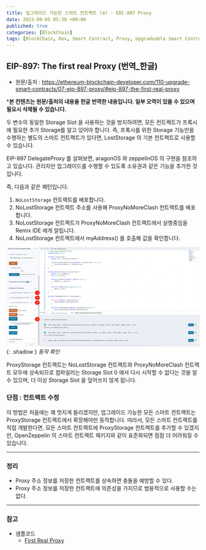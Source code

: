 ```yaml
---
title: 업그레이드 가능한 스마트 컨트랙트 (4) - ERC-897 Proxy
date: 2023-09-05 05:30 +09:00
published: true
categories: [BlockChain]
tags: [BlockChain, Dev, Smart Contract, Proxy, Upgradeable Smart Contract, Solidity, 번역]
---
```


## EIP-897: The first real Proxy (번역_한글)
- 원문/출처 : https://ethereum-blockchain-developer.com/110-upgrade-smart-contracts/07-eip-897-proxy/#eip-897-the-first-real-proxy

***본 컨텐츠는 원문/출처의 내용을 한글 번역한 내용입니다. 일부 오역이 있을 수 있으며 필요시 삭제될 수 있습니다.**

두 변수의 동일한 Storage Slot 을 사용하는 것을 방지하려면, 모든 컨트랙트가 프록시에 필요한 추가 Storage를 알고 있어야 합니다. 즉, 프록시를 위한 Storage 기능만을 수행하는 별도의 스마트 컨트랙트가 있다면, LostStorage 의 기본 컨트랙트로 사용할 수 있습니다. 

EIP-897 DelegateProxy 를 살펴보면, aragonOS 와 zeppelinOS 의 구현을 참조하고 있습니다. 관리자만 업그레이드를 수행할 수 있도록 소유권과 같은 기능을 추가한 것입니다. 

즉, 다음과 같은 패턴입니다. 
1. `NoLostStorage` 컨트랙트를 배포합니다. 
2. NoLostStorage 컨트랙트 주소를 사용해 ProxyNoMoreClash 컨트랙트를 배포합니다. 
3. NoLostStorage 컨트랙트가 ProxyNoMoreClash 컨트랙트에서 실행중임을 Remix IDE 에게 알립니다. 
4. NoLostStorage 컨트랙트에서 myAddress() 를 호출해 값을 확인합니다. 

![remix_ide_1](/assets/images/5_first_real_proxy_remix_ide_1.png){: .shadow }
_동작 확인_

ProxyStorage 컨트랙트는 NoLostStorage 컨트랙트와 ProxyNoMoreClash 컨트랙트 모두에 상속되므로 컴파일러는 Storage Slot 0 에서 다시 시작할 수 없다는 것을 알 수 있으며, 더 이상 Storage Slot 을 덮어쓰지 않게 됩니다. 

### 단점 : 컨트랙트 수정
이 방법은 처음에는 꽤 멋지게 들리겠지만, 업그레이드 가능한 모든 스마트 컨트랙트는 ProxyStorage 컨트랙트에서 확장해야만 동작합니다. 
따라서, 모든 스마트 컨트랙트를 직접 개발한다면, 모든 스마트 컨트랙트에 ProxyStorage 컨트랙트를 추가할 수 있겠지만, OpenZeppelin 의 스마트 컨트랙트 패키지와 같이 표준화되면 점점 더 어려워질 수 있습니다. 


---
### 정리
* Proxy 주소 정보를 저장한 컨트랙트를 상속하면 충돌을 예방할 수 있다. 
* Proxy 주소 정보를 저장한 컨트랙트에 의존성을 가지므로 범용적으로 사용할 수는 없다. 


---
### 참고
* 샘플코드
    - [First Real Proxy](https://github.com/KeiTechNote/blog/tree/main/codes/5_first_real_proxy.sol)